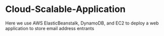 # Cloud-Scalable-Application
Here we use AWS ElasticBeanstalk, DynamoDB, and EC2 to deploy a web application to store email address entrants
